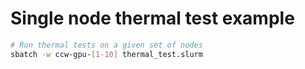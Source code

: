 # Single node thermal test example

```bash
# Run thermal tests on a given set of nodes
sbatch -w ccw-gpu-[1-10] thermal_test.slurm
```
